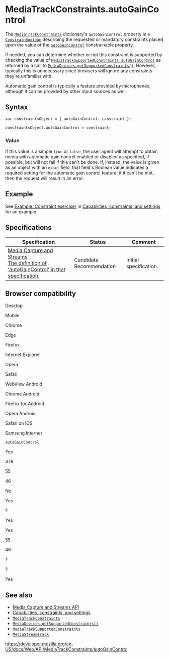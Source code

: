 # MediaTrackConstraints.autoGainControl

The [`MediaTrackConstraints`](../mediatrackconstraints) dictionary's `autoGainControl` property is a [`ConstrainBoolean`](../constrainboolean) describing the requested or mandatory constraints placed upon the value of the [`autoGainControl`](../mediatracksettings/autogaincontrol) constrainable property.

If needed, you can determine whether or not this constraint is supported by checking the value of [`MediaTrackSupportedConstraints.autoGainControl`](../mediatracksupportedconstraints/autogaincontrol) as returned by a call to [`MediaDevices.getSupportedConstraints()`](../mediadevices/getsupportedconstraints). However, typically this is unnecessary since browsers will ignore any constraints they're unfamiliar with.

Automatic gain control is typically a feature provided by microphones, although it can be provided by other input sources as well.

## Syntax

    var constraintsObject = { autoGainControl: constraint };

    constraintsObject.autoGainControl = constraint;

### Value

If this value is a simple `true` or `false`, the user agent will attempt to obtain media with automatic gain control enabled or disabled as specified, if possible, but will not fail if this can't be done. If, instead, the value is given as an object with an `exact` field, that field's Boolean value indicates a required setting for the automatic gain control feature; if it can't be met, then the request will result in an error.

## Example

See [Example: Constraint exerciser](#) in [Capabilities, constraints, and settings](../media_streams_api/constraints) for an example.

## Specifications

<table><thead><tr class="header"><th>Specification</th><th>Status</th><th>Comment</th></tr></thead><tbody><tr class="odd"><td><a href="https://w3c.github.io/mediacapture-main/#dom-mediatrackconstraintset-autogaincontrol">Media Capture and Streams<br />
<span class="small">The definition of 'autoGainControl' in that specification.</span></a></td><td><span class="spec-cr">Candidate Recommendation</span></td><td>Initial specification.</td></tr></tbody></table>

## Browser compatibility

Desktop

Mobile

Chrome

Edge

Firefox

Internet Explorer

Opera

Safari

WebView Android

Chrome Android

Firefox for Android

Opera Android

Safari on IOS

Samsung Internet

`autoGainControl`

Yes

≤79

55

46

No

Yes

?

Yes

Yes

55

46

?

?

Yes

## See also

- [Media Capture and Streams API](../media_streams_api)
- [Capabilities, constraints, and settings](../media_streams_api/constraints)
- [`MediaTrackConstraints`](../mediatrackconstraints)
- [`MediaDevices.getSupportedConstraints()`](../mediadevices/getsupportedconstraints)
- [`MediaTrackSupportedConstraints`](../mediatracksupportedconstraints)
- [`MediaStreamTrack`](../mediastreamtrack)

<a href="https://developer.mozilla.org/en-US/docs/Web/API/MediaTrackConstraints/autoGainControl" class="_attribution-link">https://developer.mozilla.org/en-US/docs/Web/API/MediaTrackConstraints/autoGainControl</a>
